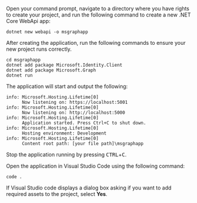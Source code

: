 <!-- markdownlint-disable MD002 MD041 -->

Open your command prompt, navigate to a directory where you have rights to create your project, and run the following command to create a new .NET Core WebApi app:

```shell
dotnet new webapi -o msgraphapp
```

After creating the application, run the following commands to ensure your new project runs correctly.

  ```shell
  cd msgraphapp
  dotnet add package Microsoft.Identity.Client
  dotnet add package Microsoft.Graph
  dotnet run
  ```

  The application will start and output the following:

  ```shell
  info: Microsoft.Hosting.Lifetime[0]
        Now listening on: https://localhost:5001
  info: Microsoft.Hosting.Lifetime[0]
        Now listening on: http://localhost:5000
  info: Microsoft.Hosting.Lifetime[0]
        Application started. Press Ctrl+C to shut down.
  info: Microsoft.Hosting.Lifetime[0]
        Hosting environment: Development
  info: Microsoft.Hosting.Lifetime[0]
        Content root path: [your file path]\msgraphapp
  ```

Stop the application running by pressing <kbd>CTRL</kbd>+<kbd>C</kbd>.

Open the application in Visual Studio Code using the following command:

```shell
code .
```

If Visual Studio code displays a dialog box asking if you want to add required assets to the project, select **Yes**.

